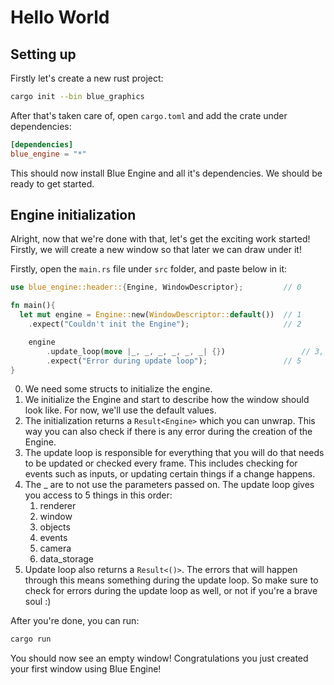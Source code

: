 # Hello World

## Setting up

Firstly let's create a new rust project:

```bash
cargo init --bin blue_graphics
```

After that's taken care of, open `cargo.toml` and add the crate under dependencies:

```toml
[dependencies]
blue_engine = "*"
```

This should now install Blue Engine and all it's dependencies. We should be ready to get started.

## Engine initialization

Alright, now that we're done with that, let's get the exciting work started! Firstly, we will create a new window so that later we can draw under it!

Firstly, open the `main.rs` file under `src` folder, and paste below in it:

```rust
use blue_engine::header::{Engine, WindowDescriptor};         // 0

fn main(){
  let mut engine = Engine::new(WindowDescriptor::default())  // 1
    .expect("Couldn't init the Engine");                     // 2

    engine
        .update_loop(move |_, _, _, _, _, _| {})                 // 3, 4
        .expect("Error during update loop");                 // 5
}
```

0. We need some structs to initialize the engine.
1. We initialize the Engine and start to describe how the window should look like. For now, we'll use the default values.
2. The initialization returns a `Result<Engine>` which you can unwrap. This way you can also check if there is any error during the creation of the Engine.
3. The update loop is responsible for everything that you will do that needs to be updated or checked every frame. This includes checking for events such as inputs, or updating certain things if a change happens.
4. The _ are to not use the parameters passed on. The update loop gives you access to 5 things in this order:
   1. renderer
   2. window
   3. objects
   4. events
   5. camera
   6. data_storage
5. Update loop also returns a `Result<()>`. The errors that will happen through this means something during the update loop. So make sure to check for errors during the update loop as well, or not if you're a brave soul :)

After you're done, you can run:

```bash
cargo run
```

You should now see an empty window! Congratulations you just created your first window using Blue Engine!

